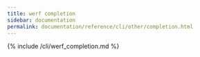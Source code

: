 ```yaml
---
title: werf completion
sidebar: documentation
permalink: documentation/reference/cli/other/completion.html
---
```


{% include /cli/werf_completion.md %}
